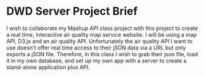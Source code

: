 DWD Server Project Brief
=========


I wish to collaborate my Mashup API class project with this project to create a real time, interactive air quality map service website. I will be using a map API, D3.js and an air quality API. Unfortunately the air quality API I want to use doesn't offer real time access to their jSON data via a URL but only exports a jSON file. Therefore, in this class I wish to grab their json file, load it in my own database, and set up my own app with a server to create a stand-alone application plus API.

